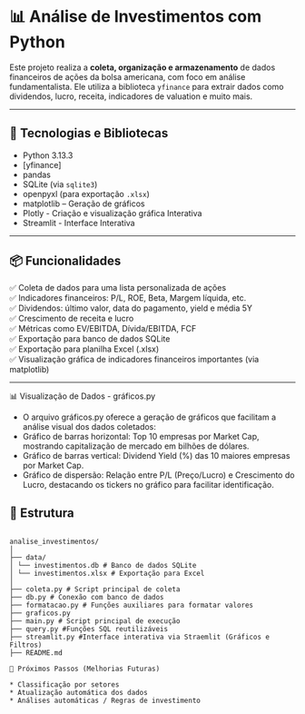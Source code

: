 # 📊 Análise de Investimentos com Python

Este projeto realiza a **coleta, organização e armazenamento** de dados financeiros de ações da bolsa americana, com foco em análise fundamentalista. Ele utiliza a biblioteca `yfinance` para extrair dados como dividendos, lucro, receita, indicadores de valuation e muito mais.

---

## 🧰 Tecnologias e Bibliotecas

- Python 3.13.3
- [yfinance]
- pandas
- SQLite (via `sqlite3`)
- openpyxl (para exportação `.xlsx`)
- matplotlib – Geração de gráficos  
- Plotly - Criação e visualização gráfica Interativa
- Streamlit - Interface Interativa

---

## 📦 Funcionalidades
✅ Coleta de dados para uma lista personalizada de ações  
✅ Indicadores financeiros: P/L, ROE, Beta, Margem líquida, etc.  
✅ Dividendos: último valor, data do pagamento, yield e média 5Y  
✅ Crescimento de receita e lucro  
✅ Métricas como EV/EBITDA, Dívida/EBITDA, FCF  
✅ Exportação para banco de dados SQLite  
✅ Exportação para planilha Excel (.xlsx)  
✅ Visualização gráfica de indicadores financeiros importantes (via matplotlib)  

---
📊 Visualização de Dados - gráficos.py
- O arquivo gráficos.py oferece a geração de gráficos que facilitam a análise visual dos dados coletados:
- Gráfico de barras horizontal: Top 10 empresas por Market Cap, mostrando capitalização de mercado em bilhões de dólares.
- Gráfico de barras vertical: Dividend Yield (%) das 10 maiores empresas por Market Cap.
- Gráfico de dispersão: Relação entre P/L (Preço/Lucro) e Crescimento do Lucro, destacando os tickers no gráfico para facilitar identificação.

## 📁 Estrutura
```text

analise_investimentos/
│
├── data/
│ └── investimentos.db # Banco de dados SQLite
│ └── investimentos.xlsx # Exportação para Excel
│
├── coleta.py # Script principal de coleta
├── db.py # Conexão com banco de dados
├── formatacao.py # Funções auxiliares para formatar valores
├── graficos.py
├── main.py # Script principal de execução
├── query.py #Funções SQL reutilizáveis
├── streamlit.py #Interface interativa via Straemlit (Gráficos e Filtros)
├── README.md

🚀 Próximos Passos (Melhorias Futuras)

* Classificação por setores
* Atualização automática dos dados
* Análises automáticas / Regras de investimento
